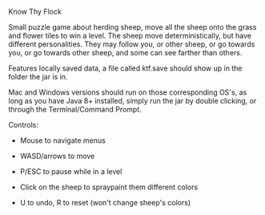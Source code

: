 Know Thy Flock

Small puzzle game about herding sheep, move all the sheep onto the grass and flower tiles to win a level. The sheep move deterministically, but have different personalities. They may follow you, or other sheep, or go towards you, or go towards other sheep, and some can see farther than others.

Features locally saved data, a file called ktf.save should show up in the folder the jar is in.

Mac and Windows versions should run on those corresponding OS's, as long as you have Java 8+ installed, simply run the jar by double clicking, or through the Terminal/Command Prompt.

Controls:

- Mouse to navigate menus

- WASD/arrows to move

- P/ESC to pause while in a level

- Click on the sheep to spraypaint them different colors

- U to undo, R to reset (won't change sheep's colors)
